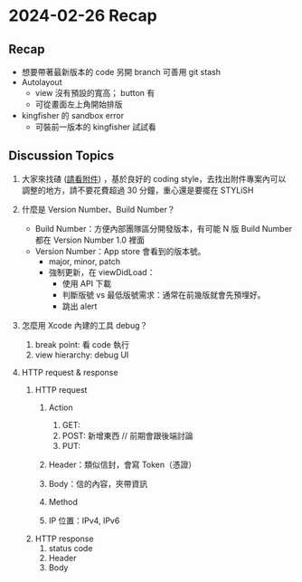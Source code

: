 # 2024-02-26 Recap
## Recap

- 想要帶著最新版本的 code 另開 branch 可善用 git stash
- Autolayout
    - view 沒有預設的寬高； button 有
    - 可從畫面左上角開始排版
- kingfisher 的 sandbox error
    - 可裝前一版本的 kingfisher 試試看
    
    

## Discussion Topics

1. 大家來找碴 ([請看附件](https://discord.com/channels/1189112358832984104/1189498607859150930/1210517877766098954)) ，基於良好的 coding style，去找出附件專案內可以調整的地方，請不要花費超過 30 分鐘，重心還是要擺在 STYLiSH
    
3. 什麼是 Version Number、Build Number？
    - Build Number：方便內部團隊區分開發版本，有可能 N 版 Build Number 都在 Version Number 1.0 裡面
    - Version Number：App store 會看到的版本號。
        - major, minor, patch
        - 強制更新，在 viewDidLoad：
            - 使用 API 下載
            - 判斷版號 vs 最低版號需求：通常在前幾版就會先預埋好。
            - 跳出 alert
5. 怎麼用 Xcode 內建的工具 debug？
    1. break point: 看 code 執行
    2. view hierarchy: debug UI
7. HTTP request & response
    1.  HTTP request
        1.  Action
            1.  GET: 
            2.  POST: 新增東西 // 前期會跟後端討論
            3.  PUT: 

        2. Header：類似信封，會寫 Token（憑證）
        3. Body：信的內容，夾帶資訊
        4. Method
        5. IP 位置：IPv4, IPv6
    3.  HTTP response
        1. status code
        2. Header
        3. Body